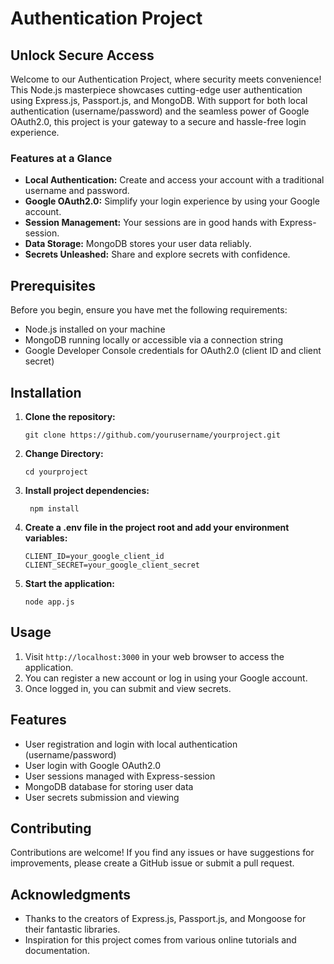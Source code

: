 # Authentication Project

## Unlock Secure Access

Welcome to our Authentication Project, where security meets convenience! This Node.js masterpiece showcases cutting-edge user authentication using Express.js, Passport.js, and MongoDB. With support for both local authentication (username/password) and the seamless power of Google OAuth2.0, this project is your gateway to a secure and hassle-free login experience.

### Features at a Glance

- **Local Authentication:** Create and access your account with a traditional username and password.
- **Google OAuth2.0:** Simplify your login experience by using your Google account.
- **Session Management:** Your sessions are in good hands with Express-session.
- **Data Storage:** MongoDB stores your user data reliably.
- **Secrets Unleashed:** Share and explore secrets with confidence.

## Prerequisites

Before you begin, ensure you have met the following requirements:

- Node.js installed on your machine
- MongoDB running locally or accessible via a connection string
- Google Developer Console credentials for OAuth2.0 (client ID and client secret)

## Installation

1. **Clone the repository:**

   ```
   git clone https://github.com/yourusername/yourproject.git
   ```
2. **Change Directory:**

   ```
   cd yourproject
   ```
3. **Install project dependencies:**

   ```
    npm install
   ```
4. **Create a .env file in the project root and add your environment variables:**

   ```
   CLIENT_ID=your_google_client_id
   CLIENT_SECRET=your_google_client_secret
   ```
5. **Start the application:**

   ```
   node app.js
   ```

## Usage

1. Visit `http://localhost:3000` in your web browser to access the application.
2. You can register a new account or log in using your Google account.
3. Once logged in, you can submit and view secrets.

## Features

- User registration and login with local authentication (username/password)
- User login with Google OAuth2.0
- User sessions managed with Express-session
- MongoDB database for storing user data
- User secrets submission and viewing

## Contributing

Contributions are welcome! If you find any issues or have suggestions for improvements, please create a GitHub issue or submit a pull request.

## Acknowledgments

- Thanks to the creators of Express.js, Passport.js, and Mongoose for their fantastic libraries.
- Inspiration for this project comes from various online tutorials and documentation.



   


